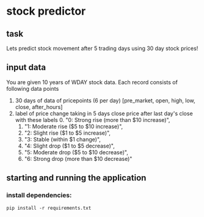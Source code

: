 # stock predictor
## task
Lets predict stock movement after 5 trading days using 30 day stock prices!

##  input data
You are given 10 years of WDAY stock data.
Each record consists of following data points
1. 30 days of data of pricepoints (6 per day) [pre_market, open, high, low, close, after_hours]
2. label of price change taking in 5 days close price after last day's close with these labels
    0. "0: Strong rise (more than $10 increase)",
    1. "1: Moderate rise ($5 to $10 increase)",
    2. "2: Slight rise ($1 to $5 increase)",
    3. "3: Stable (within $1 change)",
    4. "4: Slight drop ($1 to $5 decrease)",
    5. "5: Moderate drop ($5 to $10 decrease)",
    6. "6: Strong drop (more than $10 decrease)"

## starting and running the application
### install dependencies:
```
pip install -r requirements.txt
```